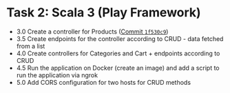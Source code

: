 # Task 2: Scala 3 (Play Framework)

- 3.0 Create a controller for Products ([Commit `1f530c9`](https://github.com/vkazakevich/ebiznes/commit/1f530c99a6ae0702e8aa07464f4d05a25161882a))
- 3.5 Create endpoints for the controller according to CRUD - data fetched from a list
- 4.0 Create controllers for Categories and Cart + endpoints according to CRUD
- 4.5 Run the application on Docker (create an image) and add a script to run the application via ngrok
- 5.0 Add CORS configuration for two hosts for CRUD methods
